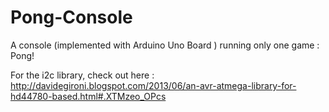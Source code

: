 # Pong-Console

A console (implemented with Arduino Uno Board ) running only one game : Pong!



For the i2c library, check out here : http://davidegironi.blogspot.com/2013/06/an-avr-atmega-library-for-hd44780-based.html#.XTMzeo_OPcs